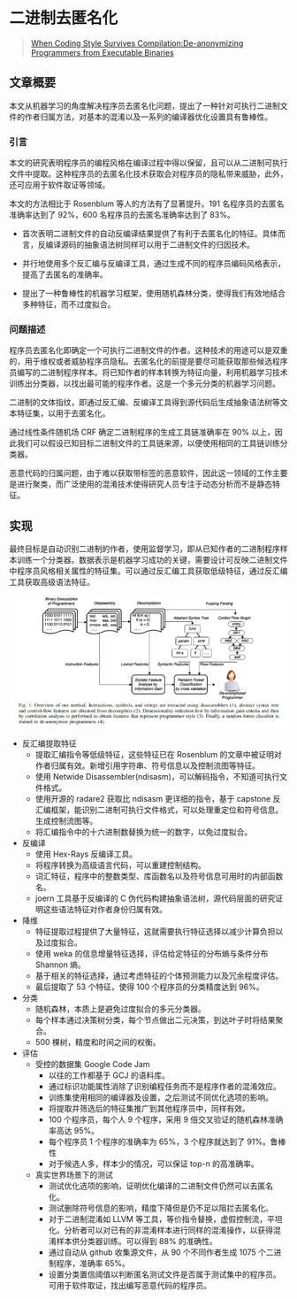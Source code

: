 # 二进制去匿名化

> [When Coding Style Survives Compilation:De-anonymizing Programmers from Executable Binaries](https://www2.seas.gwu.edu/~aylin/papers/caliskan_when.pdf)

## 文章概要

本文从机器学习的角度解决程序员去匿名化问题，提出了一种针对可执行二进制文件的作者归属方法，对基本的混淆以及一系列的编译器优化设置具有鲁棒性。

### 引言

本文的研究表明程序员的编程风格在编译过程中得以保留，且可以从二进制可执行文件中提取。这种程序员的去匿名化技术获取会对程序员的隐私带来威胁，此外，还可应用于软件取证等领域。

本文的方法相比于 Rosenblum 等人的方法有了显著提升。191 名程序员的去匿名准确率达到了 92%，600 名程序员的去匿名准确率达到了 83%。

- 首次表明二进制文件的自动反编译结果提供了有利于去匿名化的特征。具体而言，反编译源码的抽象语法树同样可以用于二进制文件的归因技术。

- 并行地使用多个反汇编与反编译工具，通过生成不同的程序员编码风格表示，提高了去匿名的准确率。

- 提出了一种鲁棒性的机器学习框架，使用随机森林分类，使得我们有效地结合多种特征，而不过度拟合。

### 问题描述

程序员去匿名化即确定一个可执行二进制文件的作者。这种技术的用途可以是双重的，用于维权或者威胁程序员隐私。去匿名化的前提是要尽可能获取那些候选程序员编写的二进制程序样本。将已知作者的样本转换为特征向量，利用机器学习技术训练出分类器，以找出最可能的程序作者。这是一个多元分类的机器学习问题。

二进制的文体指纹，即通过反汇编、反编译工具得到源代码后生成抽象语法树等文本特征集，以用于去匿名化。

通过线性条件随机场 CRF 确定二进制程序的生成工具链准确率在 90% 以上，因此我们可以假设已知目标二进制文件的工具链来源，以便使用相同的工具链训练分类器。

恶意代码的归属问题，由于难以获取带标签的恶意软件，因此这一领域的工作主要是进行聚类，而广泛使用的混淆技术使得研究人员专注于动态分析而不是静态特征。

## 实现

最终目标是自动识别二进制的作者，使用监督学习，即从已知作者的二进制程序样本训练一个分类器。数据表示是机器学习成功的关键，需要设计可反映二进制文件中程序员风格相关属性的特征集。可以通过反汇编工具获取低级特征，通过反汇编工具获取高级语法特征。

![](./de-anonymizing_from_binary.png)

- 反汇编提取特征
  - 提取汇编指令等低级特征，这些特征已在 Rosenblum 的文章中被证明对作者归属有效。新增引用字符串、符号信息以及控制流图等特征。
  - 使用 Netwide Disassembler(ndisasm)，可以解码指令，不知道可执行文件格式。
  - 使用开源的 radare2 获取比 ndisasm 更详细的指令，基于 capstone 反汇编框架，能识别二进制可执行文件格式，可以处理重定位和符号信息。生成控制流图等。
  - 将汇编指令中的十六进制数替换为统一的数字，以免过度拟合。
- 反编译
  - 使用 Hex-Rays 反编译工具。
  - 将程序转换为高级语言代码，可以重建控制结构。
  - 词汇特征，程序中的整数类型、库函数名以及符号信息可用时的内部函数名。
  - joern 工具基于反编译的 C 伪代码构建抽象语法树，源代码层面的研究证明这些语法特征对作者身份归属有效。
- 降维
  - 特征提取过程提供了大量特征，这就需要执行特征选择以减少计算负担以及过度拟合。
  - 使用 weka 的信息增量特征选择，评估给定特征的分布熵与条件分布 Shannon 熵。
  - 基于相关的特征选择，通过考虑特征的个体预测能力以及冗余程度评估。
  - 最后提取了 53 个特征，使得 100 个程序员的分类精度达到 96%。
- 分类
  - 随机森林，本质上是避免过度拟合的多元分类器。
  - 每个样本通过决策树分类，每个节点做出二元决策，到达叶子时将结果聚合。
  - 500 棵树，精度和时间之间的权衡。
- 评估
  - 受控的数据集 Google Code Jam
    - 以往的工作都基于 GCJ 的语料库。
    - 通过标识功能属性消除了识别编程任务而不是程序作者的混淆效应。
    - 训练集使用相同的编译器及设置，之后测试不同优化选项的影响。
    - 将提取并筛选后的特征集推广到其他程序员中，同样有效。
    - 100 个程序员，每个人 9 个程序，采用 9 倍交叉验证的随机森林准确率高达 95%。
    - 每个程序员 1 个程序的准确率为 65%，3 个程序就达到了 91%。鲁棒性
    - 对于候选人多，样本少的情况，可以保证 top-n 的高准确率。
  - 真实世界场景下的测试
    - 测试优化选项的影响，证明优化编译的二进制文件仍然可以去匿名化。
    - 测试删除符号信息的影响，精度下降但是仍不足以阻拦去匿名化。
    - 对于二进制混淆如 LLVM 等工具，等价指令替换，虚假控制流，平坦化。分析者可以对已有的非混淆样本进行同样的混淆操作，以获得混淆样本供分类器训练。可以得到 88% 的准确性。
    - 通过自动从 github 收集源文件，从 90 个不同作者生成 1075 个二进制程序，准确率 65%。
    - 设置分类置信阈值以判断匿名测试文件是否属于测试集中的程序员。可用于软件取证，找出编写恶意代码的程序员。
